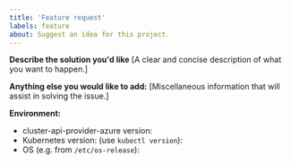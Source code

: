 ```yaml
---
title: 'Feature request'
labels: feature
about: Suggest an idea for this project.
---
```


**Describe the solution you'd like**
[A clear and concise description of what you want to happen.]


**Anything else you would like to add:**
[Miscellaneous information that will assist in solving the issue.]


**Environment:**

- cluster-api-provider-azure version: 
- Kubernetes version: (use `kubectl version`): 
- OS (e.g. from `/etc/os-release`): 
